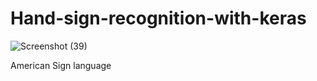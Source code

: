 # Hand-sign-recognition-with-keras

![Screenshot (39)](https://user-images.githubusercontent.com/60479691/91592931-16281500-e981-11ea-84b8-b144042833bf.png)

American Sign language
